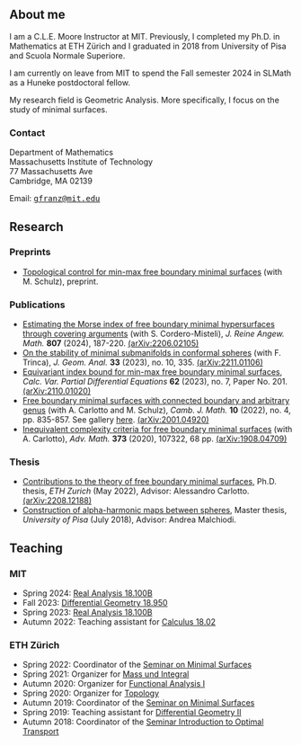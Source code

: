 ## About me

I am a C.L.E. Moore Instructor at MIT. Previously, I completed my Ph.D. in Mathematics at ETH Zürich and I graduated in 2018 from University of Pisa and Scuola Normale Superiore.

I am currently on leave from MIT to spend the Fall semester 2024 in SLMath as a Huneke postdoctoral fellow.

My research field is Geometric Analysis. More specifically, I focus on the study of minimal surfaces.

### Contact

Department of Mathematics  
Massachusetts Institute of Technology  
77 Massachusetts Ave  
Cambridge, MA 02139

Email: <tt>gfranz@mit.edu</tt>




## Research


### Preprints

- [Topological control for min-max free boundary minimal surfaces](https://arxiv.org/abs/2307.00941) (with M. Schulz), preprint.

### Publications

- [Estimating the Morse index of free boundary minimal hypersurfaces through covering arguments](https://doi.org/10.1515/crelle-2023-0087) (with S. Cordero-Misteli), *J. Reine Angew. Math.* **807** (2024), 187-220. [(arXiv:2206.02105)](https://arxiv.org/abs/2206.02105)
- [On the stability of minimal submanifolds in conformal spheres](https://doi.org/10.1007/s12220-023-01398-4) (with F. Trinca), *J. Geom. Anal.* **33** (2023), no. 10, 335. [(arXiv:2211.01106)](https://arxiv.org/abs/2211.01106)
- [Equivariant index bound for min-max free boundary minimal surfaces](https://doi.org/10.1007/s00526-023-02514-6), *Calc. Var. Partial Differential Equations* **62** (2023), no. 7, Paper No. 201. [(arXiv:2110.01020)](https://arxiv.org/abs/2110.01020)
- [Free boundary minimal surfaces with connected boundary and arbitrary genus](https://dx.doi.org/10.4310/CJM.2022.v10.n4.a3) (with A. Carlotto and M. Schulz), *Camb. J. Math.* **10** (2022), no. 4, pp. 835-857. See gallery [here](https://mbschulz.github.io/fbms/connected_boundary.html). [(arXiv:2001.04920)](https://arxiv.org/abs/2001.04920)
- [Inequivalent complexity criteria for free boundary minimal surfaces](https://doi.org/10.1016/j.aim.2020.107322) (with A. Carlotto), *Adv. Math.* **373** (2020), 107322, 68 pp. [(arXiv:1908.04709)](https://arxiv.org/abs/1908.04709)

### Thesis

- [Contributions to the theory of free boundary minimal surfaces](https://doi.org/10.3929/ethz-b-000579329), Ph.D. thesis, *ETH Zurich* (May 2022), Advisor: Alessandro Carlotto. [(arXiv:2208.12188)](https://arxiv.org/abs/2208.12188)
- [Construction of alpha-harmonic maps between spheres](https://etd.adm.unipi.it/t/etd-06262018-214528/), Master thesis, *University of Pisa* (July 2018), Advisor: Andrea Malchiodi.


## Teaching

### MIT

- Spring 2024: [Real Analysis 18.100B](https://canvas.mit.edu/courses/24281)
- Fall 2023: [Differential Geometry 18.950](https://canvas.mit.edu/courses/21683)
- Spring 2023: [Real Analysis 18.100B](https://canvas.mit.edu/courses/18707)
- Autumn 2022: Teaching assistant for [Calculus 18.02](https://canvas.mit.edu/courses/15822)

### ETH Zürich

- Spring 2022: Coordinator of the [Seminar on Minimal Surfaces](https://metaphor.ethz.ch/x/2022/fs/401-3830-22L)
- Spring 2021: Organizer for [Mass und Integral](https://metaphor.ethz.ch/x/2021/fs/401-2284-00L/)
- Autumn 2020: Organizer for [Functional Analysis I](https://metaphor.ethz.ch/x/2020/hs/401-3461-00L/)
- Spring 2020: Organizer for [Topology](https://metaphor.ethz.ch/x/2020/fs/401-2554-00L/)
- Autumn 2019: Coordinator of the [Seminar on Minimal Surfaces](https://metaphor.ethz.ch/x/2019/hs/401-3830-69L/)
- Spring 2019: Teaching assistant for [Differential Geometry II](http://vvz.ethz.ch/Vorlesungsverzeichnis/lerneinheit.view?lerneinheitId=127597&semkez=2019S&ansicht=KATALOGDATEN&lang=en)
- Autumn 2018: Coordinator of the [Seminar Introduction to Optimal Transport](https://metaphor.ethz.ch/x/2018/hs/401-3350-68L/)
